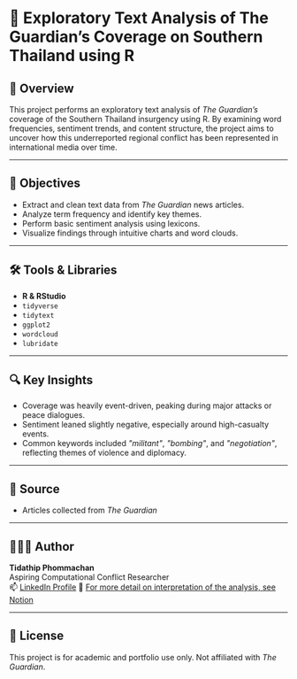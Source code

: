 # 📘 Exploratory Text Analysis of The Guardian’s Coverage on Southern Thailand using R

## 🧠 Overview
This project performs an exploratory text analysis of *The Guardian’s* coverage of the Southern Thailand insurgency using R. By examining word frequencies, sentiment trends, and content structure, the project aims to uncover how this underreported regional conflict has been represented in international media over time.

---

## 🎯 Objectives
- Extract and clean text data from *The Guardian* news articles.
- Analyze term frequency and identify key themes.
- Perform basic sentiment analysis using lexicons.
- Visualize findings through intuitive charts and word clouds.

---

## 🛠️ Tools & Libraries
- **R & RStudio**
- `tidyverse`
- `tidytext`
- `ggplot2`
- `wordcloud`
- `lubridate`

---

## 🔍 Key Insights
- Coverage was heavily event-driven, peaking during major attacks or peace dialogues.
- Sentiment leaned slightly negative, especially around high-casualty events.
- Common keywords included _"militant"_, _"bombing"_, and _"negotiation"_, reflecting themes of violence and diplomacy.

---

## 📰 Source
- Articles collected from *The Guardian*

---

## 👩🏻‍💻 Author
**Tidathip Phommachan**  
Aspiring Computational Conflict Researcher  
📫 [LinkedIn Profile](https://www.linkedin.com/in/tidathip-phommachan-4653a1335/)
📝 [For more detail on interpretation of the analysis, see Notion](https://brass-lemon-14c.notion.site/R-Exploratory-Text-Analysis-of-The-Guardian-s-Coverage-on-Southern-Thailand-13e13ab00fbe81a1adcaf5e8dfacc0d1)

---

## 📌 License
This project is for academic and portfolio use only. Not affiliated with *The Guardian*.
